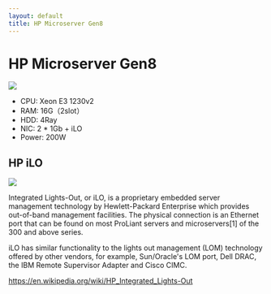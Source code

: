 ```yaml
---
layout: default
title: HP Microserver Gen8
---
```


# HP Microserver Gen8

![](https://rabbit-note.com/wp-content/uploads/2019/08/MicroServerGen8.jpg)

+ CPU: Xeon E3 1230v2
+ RAM: 16G（2slot）
+ HDD: 4Ray
+ NIC: 2 * 1Gb + iLO
+ Power: 200W

## HP iLO

![](https://www.storagereview.com/wp-content/uploads/2019/05/StorageReview-HP-iLO.jpg)

Integrated Lights-Out, or iLO, is a proprietary embedded server management technology by Hewlett-Packard Enterprise which provides out-of-band management facilities. The physical connection is an Ethernet port that can be found on most ProLiant servers and microservers[1] of the 300 and above series.

iLO has similar functionality to the lights out management (LOM) technology offered by other vendors, for example, Sun/Oracle's LOM port, Dell DRAC, the IBM Remote Supervisor Adapter and Cisco CIMC.

<https://en.wikipedia.org/wiki/HP_Integrated_Lights-Out>


